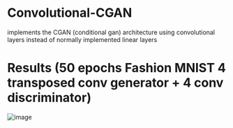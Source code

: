 # Convolutional-CGAN
implements the CGAN (conditional gan) architecture using convolutional layers instead of normally implemented linear layers

# Results (50 epochs Fashion MNIST 4 transposed conv generator + 4 conv discriminator)

![image](https://github.com/MasterMeep/Convolutional-CGAN/assets/51376656/3bb892b9-a473-4c10-8ef4-34cf55f6b62e)
